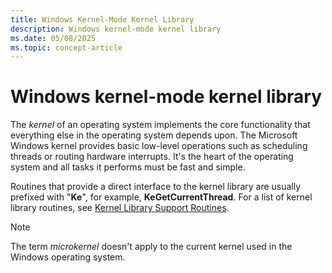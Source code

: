 ```yaml
---
title: Windows Kernel-Mode Kernel Library
description: Windows kernel-mode kernel library
ms.date: 05/08/2025
ms.topic: concept-article
---
```


# Windows kernel-mode kernel library

The *kernel* of an operating system implements the core functionality that everything else in the operating system depends upon. The Microsoft Windows kernel provides basic low-level operations such as scheduling threads or routing hardware interrupts. It's the heart of the operating system and all tasks it performs must be fast and simple.

Routines that provide a direct interface to the kernel library are usually prefixed with "**Ke**", for example, **KeGetCurrentThread**. For a list of kernel library routines, see [Kernel Library Support Routines](/windows-hardware/drivers/ddi/_kernel/#core-kernel-library-support-routines).

>[!NOTE]
>The term *microkernel* doesn't apply to the current kernel used in the Windows operating system.
